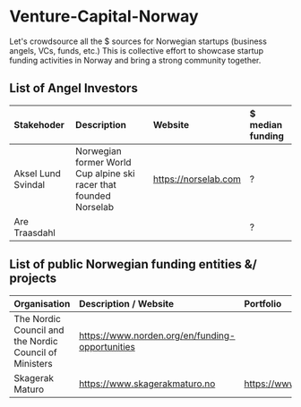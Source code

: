 # Venture-Capital-Norway
Let's crowdsource all the $ sources for Norwegian startups (business angels, VCs, funds, etc.)
This is collective effort to showcase startup funding activities in Norway and bring a strong community together. 

## List of Angel Investors 
| Stakehoder | Description | Website | $ median funding|
| :--- | :--- | :--- | :--- |
| Aksel Lund Svindal | Norwegian former World Cup alpine ski racer that founded Norselab | https://norselab.com |? |
| Are Traasdahl |  |  |? |



## List of public Norwegian funding entities &/ projects 
| Organisation | Description / Website | Portfolio |
| :--- | :--- | :--- | 
| The Nordic Council and the Nordic Council of Ministers | https://www.norden.org/en/funding-opportunities | | 
| Skagerak Maturo | https://www.skagerakmaturo.no | https://www.skagerakmaturo.no/portfolio/



